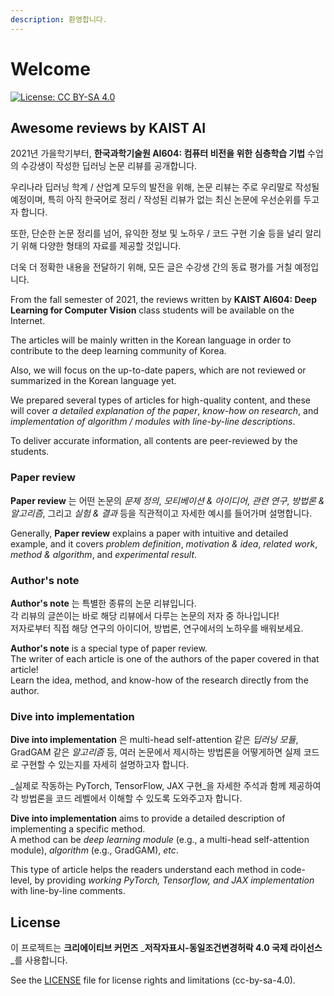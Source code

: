 ```yaml
---
description: 환영합니다.
---
```


# Welcome

[![License: CC BY-SA 4.0](https://img.shields.io/badge/License-CC%20BY--SA%204.0-lightgrey.svg)](https://creativecommons.org/licenses/by-sa/4.0/)

## Awesome reviews by KAIST AI

2021년 가을학기부터, **한국과학기술원 AI604: 컴퓨터 비전을 위한 심층학습 기법** 수업의 수강생이 작성한 딥러닝 논문 리뷰를 공개합니다.

우리나라 딥러닝 학계 / 산업계 모두의 발전을 위해, 논문 리뷰는 주로 우리말로 작성될 예정이며, 특히 아직 한국어로 정리 / 작성된 리뷰가 없는 최신 논문에 우선순위를 두고자 합니다.

또한, 단순한 논문 정리를 넘어, 유익한 정보 및 노하우 / 코드 구현 기술 등을 널리 알리기 위해 다양한 형태의 자료를 제공할 것입니다.

더욱 더 정확한 내용을 전달하기 위해, 모든 글은 수강생 간의 동료 평가를 거칠 예정입니다.

From the fall semester of 2021, the reviews written by **KAIST AI604: Deep Learning for Computer Vision** class students will be available on the Internet.

The articles will be mainly written in the Korean language in order to contribute to the deep learning community of Korea.

Also, we will focus on the up-to-date papers, which are not reviewed or summarized in the Korean language yet.

We prepared several types of articles for high-quality content, and these will cover _a detailed explanation of the paper_, _know-how on research_, and _implementation of algorithm / modules with line-by-line descriptions_.

To deliver accurate information, all contents are peer-reviewed by the students.

### Paper review

**Paper review** 는 어떤 논문의 _문제 정의_, _모티베이션 & 아이디어_, _관련 연구_, _방법론 & 알고리즘_, 그리고 _실험 & 결과_ 등을 직관적이고 자세한 예시를 들어가며 설명합니다.

Generally, **Paper review** explains a paper with intuitive and detailed example, and it covers _problem definition_, _motivation & idea_, _related work_, _method & algorithm_, and _experimental result_.

### Author's note

**Author's note** 는 특별한 종류의 논문 리뷰입니다.  
각 리뷰의 글쓴이는 바로 해당 리뷰에서 다루는 논문의 저자 중 하나입니다!  
저자로부터 직접 해당 연구의 아이디어, 방법론, 연구에서의 노하우를 배워보세요.

**Author's note** is a special type of paper review.  
The writer of each article is one of the authors of the paper covered in that article!  
Learn the idea, method, and know-how of the research directly from the author.

### Dive into implementation

**Dive into implementation** 은 multi-head self-attention 같은 _딥러닝 모듈_, GradGAM 같은 _알고리즘_ 등, 여러 논문에서 제시하는 방법론을 어떻게하면 실제 코드로 구현할 수 있는지를 자세히 설명하고자 합니다.

_실제로 작동하는 PyTorch, TensorFlow, JAX 구현_을 자세한 주석과 함께 제공하여 각 방법론을 코드 레벨에서 이해할 수 있도록 도와주고자 합니다.

**Dive into implementation** aims to provide a detailed description of implementing a specific method.  
A method can be _deep learning module_ \(e.g., a multi-head self-attention module\), _algorithm_ \(e.g., GradGAM\), _etc_.

This type of article helps the readers understand each method in code-level, by providing _working PyTorch, Tensorflow, and JAX implementation_ with line-by-line comments.

## License

이 프로젝트는 **크리에이티브 커먼즈** _**저작자표시-동일조건변경허락 4.0 국제 라이선스**_를 사용합니다.

See the [LICENSE](https://github.com/awesome-davian/awesome-reviews-kaist/tree/d8b6c0b52f04a6f03b3094079b17f9ede1822b2a/.gitbook/assets/LICENSE.md) file for license rights and limitations \(cc-by-sa-4.0\).

